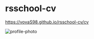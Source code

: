 # rsschool-cv

https://vovaS98.github.io/rsschool-cv/cv

![profile-photo](https://mega.nz/file/8rsFlL6L#TyhSi7aJh69C4gCoBGSFihQIJC35UxMYxLfAe6L110g")